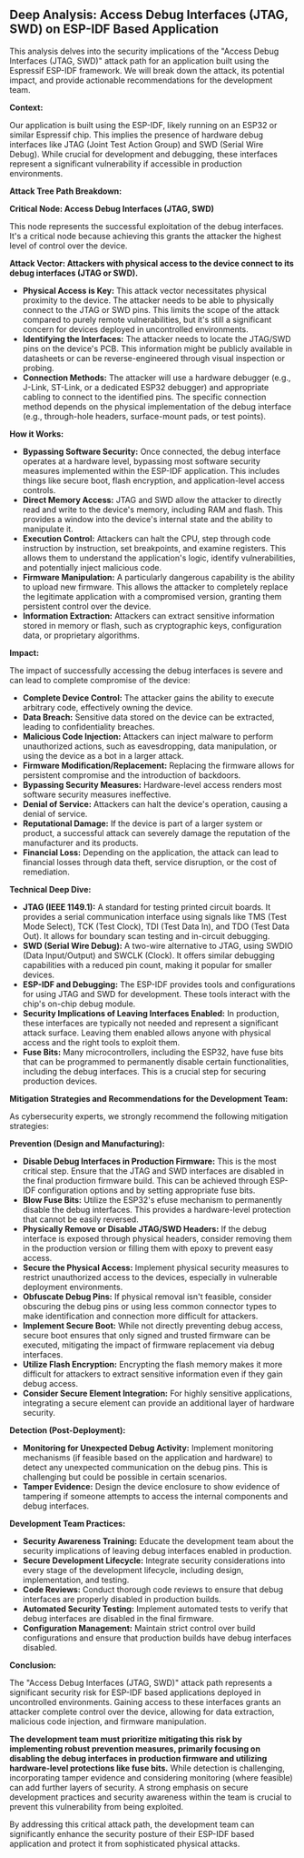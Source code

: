 ## Deep Analysis: Access Debug Interfaces (JTAG, SWD) on ESP-IDF Based Application

This analysis delves into the security implications of the "Access Debug Interfaces (JTAG, SWD)" attack path for an application built using the Espressif ESP-IDF framework. We will break down the attack, its potential impact, and provide actionable recommendations for the development team.

**Context:**

Our application is built using the ESP-IDF, likely running on an ESP32 or similar Espressif chip. This implies the presence of hardware debug interfaces like JTAG (Joint Test Action Group) and SWD (Serial Wire Debug). While crucial for development and debugging, these interfaces represent a significant vulnerability if accessible in production environments.

**Attack Tree Path Breakdown:**

**Critical Node: Access Debug Interfaces (JTAG, SWD)**

This node represents the successful exploitation of the debug interfaces. It's a critical node because achieving this grants the attacker the highest level of control over the device.

**Attack Vector: Attackers with physical access to the device connect to its debug interfaces (JTAG or SWD).**

* **Physical Access is Key:** This attack vector necessitates physical proximity to the device. The attacker needs to be able to physically connect to the JTAG or SWD pins. This limits the scope of the attack compared to purely remote vulnerabilities, but it's still a significant concern for devices deployed in uncontrolled environments.
* **Identifying the Interfaces:** The attacker needs to locate the JTAG/SWD pins on the device's PCB. This information might be publicly available in datasheets or can be reverse-engineered through visual inspection or probing.
* **Connection Methods:** The attacker will use a hardware debugger (e.g., J-Link, ST-Link, or a dedicated ESP32 debugger) and appropriate cabling to connect to the identified pins. The specific connection method depends on the physical implementation of the debug interface (e.g., through-hole headers, surface-mount pads, or test points).

**How it Works:**

* **Bypassing Software Security:**  Once connected, the debug interface operates at a hardware level, bypassing most software security measures implemented within the ESP-IDF application. This includes things like secure boot, flash encryption, and application-level access controls.
* **Direct Memory Access:** JTAG and SWD allow the attacker to directly read and write to the device's memory, including RAM and flash. This provides a window into the device's internal state and the ability to manipulate it.
* **Execution Control:** Attackers can halt the CPU, step through code instruction by instruction, set breakpoints, and examine registers. This allows them to understand the application's logic, identify vulnerabilities, and potentially inject malicious code.
* **Firmware Manipulation:**  A particularly dangerous capability is the ability to upload new firmware. This allows the attacker to completely replace the legitimate application with a compromised version, granting them persistent control over the device.
* **Information Extraction:** Attackers can extract sensitive information stored in memory or flash, such as cryptographic keys, configuration data, or proprietary algorithms.

**Impact:**

The impact of successfully accessing the debug interfaces is severe and can lead to complete compromise of the device:

* **Complete Device Control:** The attacker gains the ability to execute arbitrary code, effectively owning the device.
* **Data Breach:** Sensitive data stored on the device can be extracted, leading to confidentiality breaches.
* **Malicious Code Injection:** Attackers can inject malware to perform unauthorized actions, such as eavesdropping, data manipulation, or using the device as a bot in a larger attack.
* **Firmware Modification/Replacement:** Replacing the firmware allows for persistent compromise and the introduction of backdoors.
* **Bypassing Security Measures:**  Hardware-level access renders most software security measures ineffective.
* **Denial of Service:**  Attackers can halt the device's operation, causing a denial of service.
* **Reputational Damage:**  If the device is part of a larger system or product, a successful attack can severely damage the reputation of the manufacturer and its products.
* **Financial Loss:**  Depending on the application, the attack can lead to financial losses through data theft, service disruption, or the cost of remediation.

**Technical Deep Dive:**

* **JTAG (IEEE 1149.1):** A standard for testing printed circuit boards. It provides a serial communication interface using signals like TMS (Test Mode Select), TCK (Test Clock), TDI (Test Data In), and TDO (Test Data Out). It allows for boundary scan testing and in-circuit debugging.
* **SWD (Serial Wire Debug):** A two-wire alternative to JTAG, using SWDIO (Data Input/Output) and SWCLK (Clock). It offers similar debugging capabilities with a reduced pin count, making it popular for smaller devices.
* **ESP-IDF and Debugging:** The ESP-IDF provides tools and configurations for using JTAG and SWD for development. These tools interact with the chip's on-chip debug module.
* **Security Implications of Leaving Interfaces Enabled:** In production, these interfaces are typically not needed and represent a significant attack surface. Leaving them enabled allows anyone with physical access and the right tools to exploit them.
* **Fuse Bits:** Many microcontrollers, including the ESP32, have fuse bits that can be programmed to permanently disable certain functionalities, including the debug interfaces. This is a crucial step for securing production devices.

**Mitigation Strategies and Recommendations for the Development Team:**

As cybersecurity experts, we strongly recommend the following mitigation strategies:

**Prevention (Design and Manufacturing):**

* **Disable Debug Interfaces in Production Firmware:** This is the most critical step. Ensure that the JTAG and SWD interfaces are disabled in the final production firmware build. This can be achieved through ESP-IDF configuration options and by setting appropriate fuse bits.
* **Blow Fuse Bits:** Utilize the ESP32's efuse mechanism to permanently disable the debug interfaces. This provides a hardware-level protection that cannot be easily reversed.
* **Physically Remove or Disable JTAG/SWD Headers:** If the debug interface is exposed through physical headers, consider removing them in the production version or filling them with epoxy to prevent easy access.
* **Secure the Physical Access:**  Implement physical security measures to restrict unauthorized access to the devices, especially in vulnerable deployment environments.
* **Obfuscate Debug Pins:** If physical removal isn't feasible, consider obscuring the debug pins or using less common connector types to make identification and connection more difficult for attackers.
* **Implement Secure Boot:** While not directly preventing debug access, secure boot ensures that only signed and trusted firmware can be executed, mitigating the impact of firmware replacement via debug interfaces.
* **Utilize Flash Encryption:** Encrypting the flash memory makes it more difficult for attackers to extract sensitive information even if they gain debug access.
* **Consider Secure Element Integration:** For highly sensitive applications, integrating a secure element can provide an additional layer of hardware security.

**Detection (Post-Deployment):**

* **Monitoring for Unexpected Debug Activity:** Implement monitoring mechanisms (if feasible based on the application and hardware) to detect any unexpected communication on the debug pins. This is challenging but could be possible in certain scenarios.
* **Tamper Evidence:** Design the device enclosure to show evidence of tampering if someone attempts to access the internal components and debug interfaces.

**Development Team Practices:**

* **Security Awareness Training:** Educate the development team about the security implications of leaving debug interfaces enabled in production.
* **Secure Development Lifecycle:** Integrate security considerations into every stage of the development lifecycle, including design, implementation, and testing.
* **Code Reviews:** Conduct thorough code reviews to ensure that debug interfaces are properly disabled in production builds.
* **Automated Security Testing:** Implement automated tests to verify that debug interfaces are disabled in the final firmware.
* **Configuration Management:**  Maintain strict control over build configurations and ensure that production builds have debug interfaces disabled.

**Conclusion:**

The "Access Debug Interfaces (JTAG, SWD)" attack path represents a significant security risk for ESP-IDF based applications deployed in uncontrolled environments. Gaining access to these interfaces grants an attacker complete control over the device, allowing for data extraction, malicious code injection, and firmware manipulation.

**The development team must prioritize mitigating this risk by implementing robust prevention measures, primarily focusing on disabling the debug interfaces in production firmware and utilizing hardware-level protections like fuse bits.**  While detection is challenging, incorporating tamper evidence and considering monitoring (where feasible) can add further layers of security. A strong emphasis on secure development practices and security awareness within the team is crucial to prevent this vulnerability from being exploited.

By addressing this critical attack path, the development team can significantly enhance the security posture of their ESP-IDF based application and protect it from sophisticated physical attacks.
